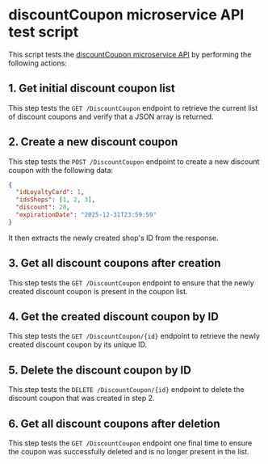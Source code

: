 # discountCoupon microservice API test script

This script tests the [discountCoupon microservice API](../../../microservices/docs/APIs/discountCoupon.md) by performing the following actions:

## 1. Get initial discount coupon list

This step tests the `GET /DiscountCoupon` endpoint to retrieve the current list of discount coupons and verify that a JSON array is returned.

## 2. Create a new discount coupon

This step tests the `POST /DiscountCoupon` endpoint to create a new discount coupon with the following data:

```json
{
  "idLoyaltyCard": 1,
  "idsShops": [1, 2, 3],
  "discount": 20,
  "expirationDate": "2025-12-31T23:59:59"
}
```

It then extracts the newly created shop's ID from the response.

## 3. Get all discount coupons after creation

This step tests the `GET /DiscountCoupon` endpoint to ensure that the newly created discount coupon is present in the coupon list.

## 4. Get the created discount coupon by ID

This step tests the `GET /DiscountCoupon/{id}` endpoint to retrieve the newly created discount coupon by its unique ID.

## 5. Delete the discount coupon by ID

This step tests the `DELETE /DiscountCoupon/{id}` endpoint to delete the discount coupon that was created in step 2.

## 6. Get all discount coupons after deletion

This step tests the `GET /DiscountCoupon` endpoint one final time to ensure the coupon was successfully deleted and is no longer present in the list.
